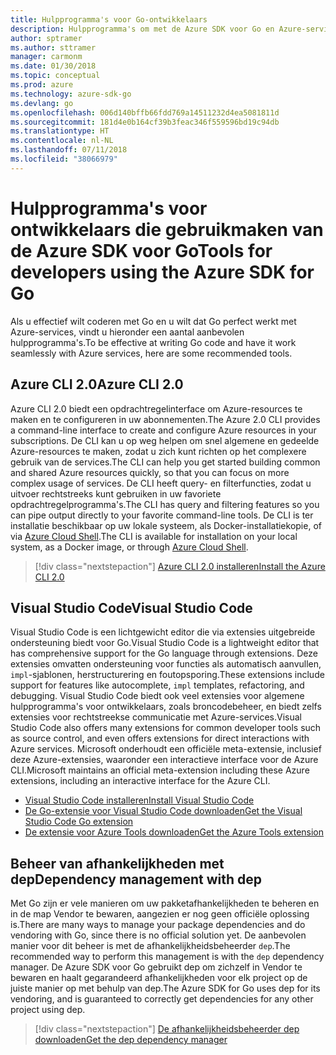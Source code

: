 ```yaml
---
title: Hulpprogramma's voor Go-ontwikkelaars
description: Hulpprogramma's om met de Azure SDK voor Go en Azure-services te werken
author: sptramer
ms.author: sttramer
manager: carmonm
ms.date: 01/30/2018
ms.topic: conceptual
ms.prod: azure
ms.technology: azure-sdk-go
ms.devlang: go
ms.openlocfilehash: 006d140bffb66fdd769a14511232d4ea5081811d
ms.sourcegitcommit: 181d4e0b164cf39b3feac346f559596bd19c94db
ms.translationtype: HT
ms.contentlocale: nl-NL
ms.lasthandoff: 07/11/2018
ms.locfileid: "38066979"
---
```

# <a name="tools-for-developers-using-the-azure-sdk-for-go"></a><span data-ttu-id="f39db-103">Hulpprogramma's voor ontwikkelaars die gebruikmaken van de Azure SDK voor Go</span><span class="sxs-lookup"><span data-stu-id="f39db-103">Tools for developers using the Azure SDK for Go</span></span>

<span data-ttu-id="f39db-104">Als u effectief wilt coderen met Go en u wilt dat Go perfect werkt met Azure-services, vindt u hieronder een aantal aanbevolen hulpprogramma's.</span><span class="sxs-lookup"><span data-stu-id="f39db-104">To be effective at writing Go code and have it work seamlessly with Azure services, here are some recommended tools.</span></span>

## <a name="azure-cli-20"></a><span data-ttu-id="f39db-105">Azure CLI 2.0</span><span class="sxs-lookup"><span data-stu-id="f39db-105">Azure CLI 2.0</span></span>

<span data-ttu-id="f39db-106">Azure CLI 2.0 biedt een opdrachtregelinterface om Azure-resources te maken en te configureren in uw abonnementen.</span><span class="sxs-lookup"><span data-stu-id="f39db-106">The Azure 2.0 CLI provides a command-line interface to create and configure Azure resources in your subscriptions.</span></span> <span data-ttu-id="f39db-107">De CLI kan u op weg helpen om snel algemene en gedeelde Azure-resources te maken, zodat u zich kunt richten op het complexere gebruik van de services.</span><span class="sxs-lookup"><span data-stu-id="f39db-107">The CLI can help you get started building common and shared Azure resources quickly, so that you can focus on more complex usage of services.</span></span> <span data-ttu-id="f39db-108">De CLI heeft query- en filterfuncties, zodat u uitvoer rechtstreeks kunt gebruiken in uw favoriete opdrachtregelprogramma's.</span><span class="sxs-lookup"><span data-stu-id="f39db-108">The CLI has query and filtering features so you can pipe output directly to your favorite command-line tools.</span></span> <span data-ttu-id="f39db-109">De CLI is ter installatie beschikbaar op uw lokale systeem, als Docker-installatiekopie, of via [Azure Cloud Shell](https://docs.microsoft.com/azure/cloud-shell/overview).</span><span class="sxs-lookup"><span data-stu-id="f39db-109">The CLI is available for installation on your local system, as a Docker image, or through [Azure Cloud Shell](https://docs.microsoft.com/azure/cloud-shell/overview).</span></span>

> [!div class="nextstepaction"]
> [<span data-ttu-id="f39db-110">Azure CLI 2.0 installeren</span><span class="sxs-lookup"><span data-stu-id="f39db-110">Install the Azure CLI 2.0</span></span>](/cli/azure/install-azure-cli)

## <a name="visual-studio-code"></a><span data-ttu-id="f39db-111">Visual Studio Code</span><span class="sxs-lookup"><span data-stu-id="f39db-111">Visual Studio Code</span></span>

<span data-ttu-id="f39db-112">Visual Studio Code is een lichtgewicht editor die via extensies uitgebreide ondersteuning biedt voor Go.</span><span class="sxs-lookup"><span data-stu-id="f39db-112">Visual Studio Code is a lightweight editor that has comprehensive support for the Go language through extensions.</span></span> <span data-ttu-id="f39db-113">Deze extensies omvatten ondersteuning voor functies als automatisch aanvullen, `impl`-sjablonen, herstructurering en foutopsporing.</span><span class="sxs-lookup"><span data-stu-id="f39db-113">These extensions include support for features like autocomplete, `impl` templates, refactoring, and debugging.</span></span> <span data-ttu-id="f39db-114">Visual Studio Code biedt ook veel extensies voor algemene hulpprogramma's voor ontwikkelaars, zoals broncodebeheer, en biedt zelfs extensies voor rechtstreekse communicatie met Azure-services.</span><span class="sxs-lookup"><span data-stu-id="f39db-114">Visual Studio Code also offers many extensions for common developer tools such as source control, and even offers extensions for direct interactions with Azure services.</span></span> <span data-ttu-id="f39db-115">Microsoft onderhoudt een officiële meta-extensie, inclusief deze Azure-extensies, waaronder een interactieve interface voor de Azure CLI.</span><span class="sxs-lookup"><span data-stu-id="f39db-115">Microsoft maintains an official meta-extension including these Azure extensions, including an interactive interface for the Azure CLI.</span></span>

* [<span data-ttu-id="f39db-116">Visual Studio Code installeren</span><span class="sxs-lookup"><span data-stu-id="f39db-116">Install Visual Studio Code</span></span>](https://code.visualstudio.com/Download)
* [<span data-ttu-id="f39db-117">De Go-extensie voor Visual Studio Code downloaden</span><span class="sxs-lookup"><span data-stu-id="f39db-117">Get the Visual Studio Code Go extension</span></span>](https://code.visualstudio.com/docs/languages/go)
* [<span data-ttu-id="f39db-118">De extensie voor Azure Tools downloaden</span><span class="sxs-lookup"><span data-stu-id="f39db-118">Get the Azure Tools extension</span></span>](https://marketplace.visualstudio.com/items?itemName=ms-vscode.vscode-azureextensionpack)

## <a name="dependency-management-with-dep"></a><span data-ttu-id="f39db-119">Beheer van afhankelijkheden met dep</span><span class="sxs-lookup"><span data-stu-id="f39db-119">Dependency management with dep</span></span>

<span data-ttu-id="f39db-120">Met Go zijn er vele manieren om uw pakketafhankelijkheden te beheren en in de map Vendor te bewaren, aangezien er nog geen officiële oplossing is.</span><span class="sxs-lookup"><span data-stu-id="f39db-120">There are many ways to manage your package dependencies and do vendoring with Go, since there is no official solution yet.</span></span> <span data-ttu-id="f39db-121">De aanbevolen manier voor dit beheer is met de afhankelijkheidsbeheerder `dep`.</span><span class="sxs-lookup"><span data-stu-id="f39db-121">The recommended way to perform this management is with the `dep` dependency manager.</span></span> <span data-ttu-id="f39db-122">De Azure SDK voor Go gebruikt dep om zichzelf in Vendor te bewaren en haalt gegarandeerd afhankelijkheden voor elk project op de juiste manier op met behulp van dep.</span><span class="sxs-lookup"><span data-stu-id="f39db-122">The Azure SDK for Go uses dep for its vendoring, and is guaranteed to correctly get dependencies for any other project using dep.</span></span>

> [!div class="nextstepaction"]
> [<span data-ttu-id="f39db-123">De afhankelijkheidsbeheerder dep downloaden</span><span class="sxs-lookup"><span data-stu-id="f39db-123">Get the dep dependency manager</span></span>](https://github.com/golang/dep)
